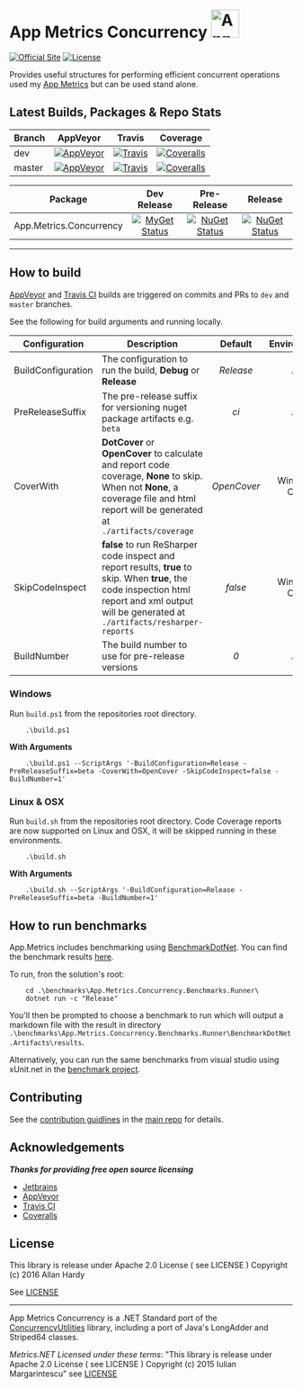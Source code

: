 # App Metrics Concurrency <img src="http://app-metrics.io/logo.png" alt="App Metrics" width="50px"/> 
[![Official Site](https://img.shields.io/badge/site-appmetrics-blue.svg?style=flat-square)](http://app-metrics.io/getting-started/intro.html) [![License](https://img.shields.io/badge/License-Apache%202.0-blue.svg?style=flat-square)](https://opensource.org/licenses/Apache-2.0)

Provides useful structures for performing efficient concurrent operations used my [App Metrics](https://github.com/alhardy/AppMetrics) but can be used stand alone.

## Latest Builds, Packages & Repo Stats

|Branch|AppVeyor|Travis|Coverage|
|------|:--------:|:--------:|:--------:|
|dev|[![AppVeyor](https://img.shields.io/appveyor/ci/alhardy/Concurrency/dev.svg?style=flat-square&label=appveyor%20build)](https://ci.appveyor.com/project/alhardy/Concurrency/branch/dev)|[![Travis](https://img.shields.io/travis/alhardy/Concurrency/dev.svg?style=flat-square&label=travis%20build)](https://travis-ci.org/alhardy/Concurrency)|[![Coveralls](https://img.shields.io/coveralls/alhardy/Concurrency/dev.svg?style=flat-square)](https://coveralls.io/github/alhardy/Concurrency?branch=dev)
|master|[![AppVeyor](https://img.shields.io/appveyor/ci/alhardy/Concurrency/master.svg?style=flat-square&label=appveyor%20build)](https://ci.appveyor.com/project/alhardy/Concurrency/branch/master)| [![Travis](https://img.shields.io/travis/alhardy/Concurrency/master.svg?style=flat-square&label=travis%20build)](https://travis-ci.org/alhardy/Concurrency)| [![Coveralls](https://img.shields.io/coveralls/alhardy/Concurrency/master.svg?style=flat-square)](https://coveralls.io/github/alhardy/Concurrency?branch=master)|

|Package|Dev Release|Pre-Release|Release|
|------|:--------:|:--------:|:--------:|
|App.Metrics.Concurrency|[![MyGet Status](https://img.shields.io/myget/appmetrics/v/App.Metrics.Concurrency.svg?style=flat-square)](https://www.myget.org/feed/appmetrics/package/nuget/App.Metrics.Concurrency)|[![NuGet Status](https://img.shields.io/nuget/vpre/App.Metrics.Concurrency.svg?style=flat-square)](https://www.nuget.org/packages/App.Metrics.Concurrency/)|[![NuGet Status](https://img.shields.io/nuget/v/App.Metrics.Concurrency.svg?style=flat-square)](https://www.nuget.org/packages/App.Metrics.Concurrency/)|
----------

## How to build

[AppVeyor](https://ci.appveyor.com/project/alhardy/Concurrency/branch/master) and [Travis CI](https://travis-ci.org/alhardy/Concurrency) builds are triggered on commits and PRs to `dev` and `master` branches.

See the following for build arguments and running locally.

|Configuration|Description|Default|Environment|Required|
|------|--------|:--------:|:--------:|:--------:|
|BuildConfiguration|The configuration to run the build, **Debug** or **Release** |*Release*|All|Optional|
|PreReleaseSuffix|The pre-release suffix for versioning nuget package artifacts e.g. `beta`|*ci*|All|Optional|
|CoverWith|**DotCover** or **OpenCover** to calculate and report code coverage, **None** to skip. When not **None**, a coverage file and html report will be generated at `./artifacts/coverage`|*OpenCover*|Windows Only|Optional|
|SkipCodeInspect|**false** to run ReSharper code inspect and report results, **true** to skip. When **true**, the code inspection html report and xml output will be generated at `./artifacts/resharper-reports`|*false*|Windows Only|Optional|
|BuildNumber|The build number to use for pre-release versions|*0*|All|Optional|


### Windows

Run `build.ps1` from the repositories root directory.

```
	.\build.ps1
```

**With Arguments**

```
	.\build.ps1 --ScriptArgs '-BuildConfiguration=Release -PreReleaseSuffix=beta -CoverWith=OpenCover -SkipCodeInspect=false -BuildNumber=1'
```

### Linux & OSX

Run `build.sh` from the repositories root directory. Code Coverage reports are now supported on Linux and OSX, it will be skipped running in these environments.

```
	.\build.sh
```

**With Arguments**

```
	.\build.sh --ScriptArgs '-BuildConfiguration=Release -PreReleaseSuffix=beta -BuildNumber=1'
``` 

## How to run benchmarks

App.Metrics includes benchmarking using [BenchmarkDotNet](https://github.com/dotnet/BenchmarkDotNet). You can find the benchmark results [here](https://github.com/alhardy/Concurrency/tree/master/benchmarks/App.Metrics.Concurrency.Benchmarks.Runner/BenchmarkDotNet.Artifacts/results).

To run, fron the solution's root:

```
	cd .\benchmarks\App.Metrics.Concurrency.Benchmarks.Runner\
	dotnet run -c "Release"
```

You'll then be prompted to choose a benchmark to run which will output a markdown file with the result in directory `.\benchmarks\App.Metrics.Concurrency.Benchmarks.Runner\BenchmarkDotNet.Artifacts\results`.

Alternatively, you can run the same benchmarks from visual studio using xUnit.net in the [benchmark project](https://github.com/alhardy/concurrency/tree/master/benchmarks/App.Metrics.Concurrency.Benchmarks).

## Contributing

See the [contribution guidlines](https://github.com/alhardy/AppMetrics/blob/master/CONTRIBUTING.md) in the [main repo](https://github.com/alhardy/AppMetrics) for details.

## Acknowledgements

***Thanks for providing free open source licensing***

* [Jetbrains](https://www.jetbrains.com/dotnet/) 
* [AppVeyor](https://www.appveyor.com/)
* [Travis CI](https://travis-ci.org/)
* [Coveralls](https://coveralls.io/)

## License

This library is release under Apache 2.0 License ( see LICENSE ) Copyright (c) 2016 Allan Hardy

See [LICENSE](https://github.com/alhardy/AppMetrics/blob/dev/LICENSE)

----------

App Metrics Concurrency is a .NET Standard port of the [ConcurrencyUtilities](https://github.com/etishor/ConcurrencyUtilities) library, including a port of Java's LongAdder and Striped64 classes.

*Metrics.NET Licensed under these terms*:
"This library is release under Apache 2.0 License ( see LICENSE ) Copyright (c) 2015 Iulian Margarintescu" see [LICENSE](https://github.com/etishor/ConcurrencyUtilities/blob/master/LICENSE)
